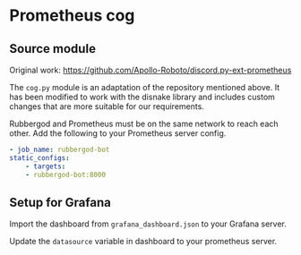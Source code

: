 # Prometheus cog

## Source module

Original work: <https://github.com/Apollo-Roboto/discord.py-ext-prometheus>

The `cog.py` module is an adaptation of the repository mentioned above. It has been modified to work with the disnake library and includes custom changes that are more suitable for our requirements.

Rubbergod and Prometheus must be on the same network to reach each other. Add the following to your Prometheus server config.

```yaml
- job_name: rubbergod-bot
static_configs:
    - targets:
    - rubbergod-bot:8000
```

## Setup for Grafana

Import the dashboard from `grafana_dashboard.json` to your Grafana server.

Update the `datasource` variable in dashboard to your prometheus server.
